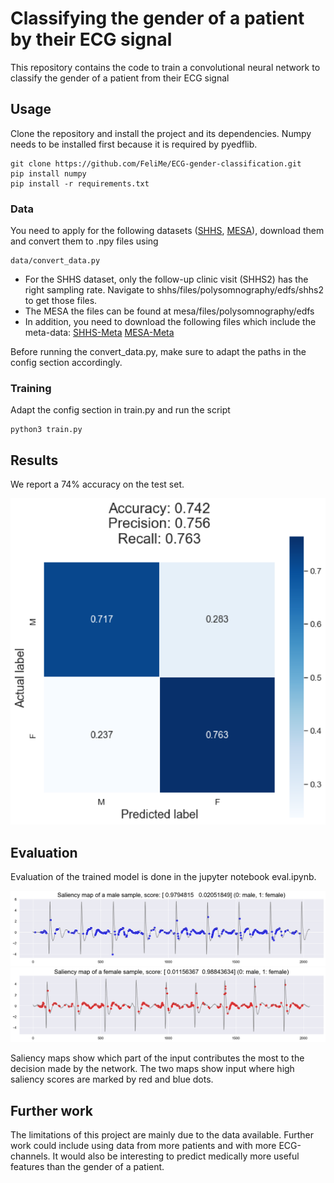 # Classifying the gender of a patient by their ECG signal

This repository contains the code to train a convolutional neural network to classify the gender of a patient from their ECG signal

## Usage

Clone the repository and install the project and its dependencies. 
Numpy needs to be installed first because it is required by pyedflib.

    git clone https://github.com/FeliMe/ECG-gender-classification.git
    pip install numpy
    pip install -r requirements.txt

### Data

You need to apply for the following datasets ([SHHS](https://sleepdata.org/datasets/shhs), [MESA](https://sleepdata.org/datasets/mesa)), download them and convert them to .npy files using 

    data/convert_data.py

- For the SHHS dataset, only the follow-up clinic visit (SHHS2) has the right
sampling rate. Navigate to shhs/files/polysomnography/edfs/shhs2 to get those files. 
- The MESA the files can be found at mesa/files/polysomnography/edfs
- In addition, you need to download the following files which include the 
meta-data: [SHHS-Meta](https://sleepdata.org/datasets/shhs/files/datasets/shhs2-dataset-0.14.0.csv) 
[MESA-Meta](https://sleepdata.org/datasets/mesa/files/datasets/mesa-sleep-dataset-0.3.0.csv)

Before running the convert_data.py, make sure to adapt the paths in the
config section accordingly.

### Training

Adapt the config section in train.py and run the script

    python3 train.py

## Results

We report a 74% accuracy on the test set.

![confusion matrix](results/confusion_matrix.png) 

## Evaluation

Evaluation of the trained model is done in the jupyter notebook eval.ipynb.

![saliency_map_male](results/saliency_map_male.png) 
![saliency_map_female](results/saliency_map_female.png) 

Saliency maps show which part of the input contributes the most to the
decision made by the network. The two maps show input where high saliency
scores are marked by red and blue dots.

## Further work

The limitations of this project are mainly due to the data available.
Further work could include using data from more patients and with
more ECG-channels. It would also be interesting to predict medically
more useful features than the gender of a patient.
    
